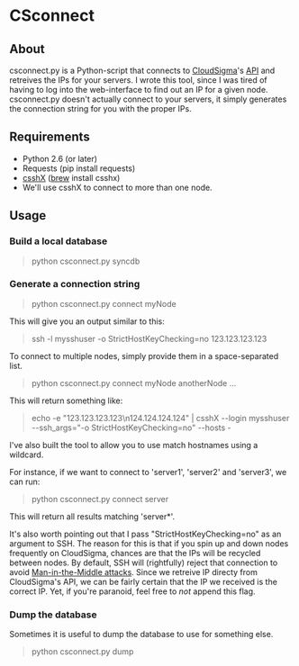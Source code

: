 # CSconnect

## About

csconnect.py is a Python-script that connects to [CloudSigma](http://www.cloudsigma.com)'s [API](http://cloudsigma.com/en/platform-details/the-api) and retreives the IPs for your servers. I wrote this tool, since I was tired of having to log into the web-interface to find out an IP for a given node. csconnect.py doesn't actually connect to your servers, it simply generates the connection string for you with the proper IPs.

## Requirements

* Python 2.6 (or later)
* Requests (pip install requests)
* [csshX](http://code.google.com/p/csshx/) ([brew](https://github.com/mxcl/homebrew) install csshx)
 * We'll use csshX to connect to more than one node.

## Usage

### Build a local database 

> python csconnect.py syncdb

### Generate a connection string

> python csconnect.py connect myNode

This will give you an output similar to this:

> ssh -l mysshuser -o StrictHostKeyChecking=no 123.123.123.123

To connect to multiple nodes, simply provide them in a space-separated list.

> python csconnect.py connect myNode anotherNode ...

This will return something like:

> echo -e "123.123.123.123\n124.124.124.124" | csshX --login mysshuser --ssh_args="-o StrictHostKeyChecking=no" --hosts -

I've also built the tool to allow you to use match hostnames using a wildcard.

For instance, if we want to connect to 'server1', 'server2' and 'server3', we can run:

> python csconnect.py connect server

This will return all results matching 'server*'.

It's also worth pointing out that I pass "StrictHostKeyChecking=no" as an argument to SSH. The reason for this is that if you spin up and down nodes frequently on CloudSigma, chances are that the IPs will be recycled between nodes. By default, SSH will (rightfully) reject that connection to avoid [Man-in-the-Middle attacks](http://en.wikipedia.org/wiki/Man-in-the-middle_attack). Since we retreive IP directy from CloudSigma's API, we can be fairly certain that the IP we received is the correct IP. Yet, if you're paranoid, feel free to *not* append this flag. 

### Dump the database

Sometimes it is useful to dump the database to use for something else.

> python csconnect.py dump 
